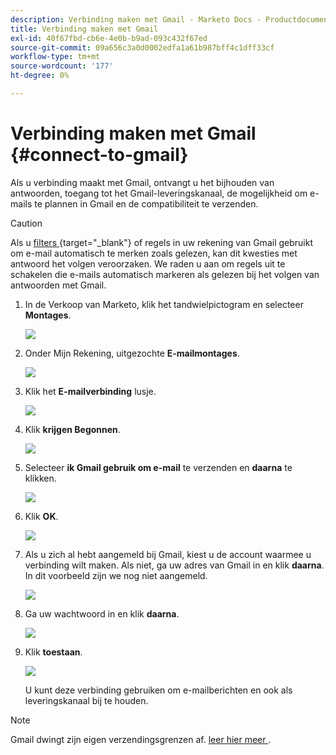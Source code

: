 ```yaml
---
description: Verbinding maken met Gmail - Marketo Docs - Productdocumentatie
title: Verbinding maken met Gmail
exl-id: 40f67fbd-cb6e-4e0b-b9ad-093c432f67ed
source-git-commit: 09a656c3a0d0002edfa1a61b987bff4c1dff33cf
workflow-type: tm+mt
source-wordcount: '177'
ht-degree: 0%

---
```


# Verbinding maken met Gmail {#connect-to-gmail}

Als u verbinding maakt met Gmail, ontvangt u het bijhouden van antwoorden, toegang tot het Gmail-leveringskanaal, de mogelijkheid om e-mails te plannen in Gmail en de compatibiliteit te verzenden.

>[!CAUTION]
>
>Als u [&#x200B; filters &#x200B;](https://support.google.com/mail/answer/6579?hl=en#zippy=%2Ccreate-a-filter%2Cedit-or-delete-filters){target="_blank"} of regels in uw rekening van Gmail gebruikt om e-mail automatisch te merken zoals gelezen, kan dit kwesties met antwoord het volgen veroorzaken. We raden u aan om regels uit te schakelen die e-mails automatisch markeren als gelezen bij het volgen van antwoorden met Gmail.

1. In de Verkoop van Marketo, klik het tandwielpictogram en selecteer **Montages**.

   ![](assets/connect-to-gmail-1.png)

1. Onder Mijn Rekening, uitgezochte **E-mailmontages**.

   ![](assets/connect-to-gmail-2.png)

1. Klik het **E-mailverbinding** lusje.

   ![](assets/connect-to-gmail-3.png)

1. Klik **krijgen Begonnen**.

   ![](assets/connect-to-gmail-4.png)

1. Selecteer **ik Gmail gebruik om e-mail** te verzenden en **daarna** te klikken.

   ![](assets/connect-to-gmail-5.png)

1. Klik **OK**.

   ![](assets/connect-to-gmail-6.png)

1. Als u zich al hebt aangemeld bij Gmail, kiest u de account waarmee u verbinding wilt maken. Als niet, ga uw adres van Gmail in en klik **daarna**. In dit voorbeeld zijn we nog niet aangemeld.

   ![](assets/connect-to-gmail-7.png)

1. Ga uw wachtwoord in en klik **daarna**.

   ![](assets/connect-to-gmail-8.png)

1. Klik **toestaan**.

   ![](assets/connect-to-gmail-9.png)

   U kunt deze verbinding gebruiken om e-mailberichten en ook als leveringskanaal bij te houden.

>[!NOTE]
>
>Gmail dwingt zijn eigen verzendingsgrenzen af. [&#x200B; leer hier meer &#x200B;](/help/marketo/product-docs/marketo-sales-connect/email/email-delivery/email-connection-throttling.md#email-provider-limits).
